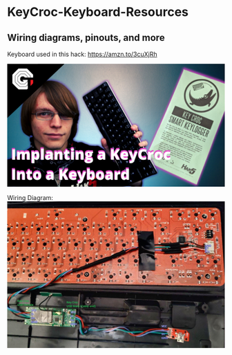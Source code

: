 # KeyCroc-Keyboard-Resources
## Wiring diagrams, pinouts, and more

Keyboard used in this hack: https://amzn.to/3cuXjRh

![Thumbnail](https://github.com/glytchtech/KeyCroc-Keyboard-Resources/blob/master/Images/Implanting%20Bugs%20and%20Keyloggers%20in%20Peripherals(2).png)

Wiring Diagram: 
![Wiring](https://github.com/glytchtech/KeyCroc-Keyboard-Resources/blob/master/Images/Pinout_wiring.jpg)
